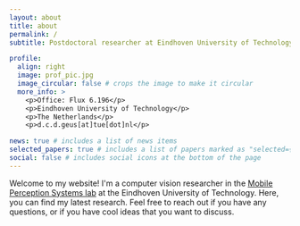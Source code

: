 ```yaml
---
layout: about
title: about
permalink: /
subtitle: Postdoctoral researcher at Eindhoven University of Technology.

profile:
  align: right
  image: prof_pic.jpg
  image_circular: false # crops the image to make it circular
  more_info: >
    <p>Office: Flux 6.196</p>
    <p>Eindhoven University of Technology</p>
    <p>The Netherlands</p>
    <p>d.c.d.geus[at]tue[dot]nl</p>

news: true # includes a list of news items
selected_papers: true # includes a list of papers marked as "selected={true}"
social: false # includes social icons at the bottom of the page
---
```


Welcome to my website! I'm a computer vision researcher in the <a href="https://www.tue.nl/en/research/research-groups/signal-processing-systems/mobile-perception-systems-lab">Mobile Perception Systems lab</a> at the Eindhoven University of Technology. Here, you can find my latest research. Feel free to reach out if you have any questions, or if you have cool ideas that you want to discuss.
